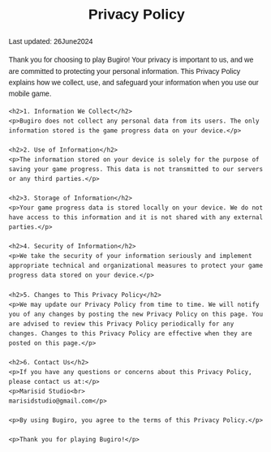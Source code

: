 <!DOCTYPE html>
<html lang="en">
<head>
    <meta charset="UTF-8">
    <meta name="viewport" content="width=device-width, initial-scale=1.0">
    <title>Privacy Policy</title>
    <style>
        body {
            font-family: Arial, sans-serif;
            margin: 20px;
            line-height: 1.6;
        }
        h1 {
            text-align: center;
        }
        p {
            margin-bottom: 10px;
        }
    </style>
</head>
<body>
    <h1>Privacy Policy</h1>
    <p>Last updated: 26June2024</p>
    <p>Thank you for choosing to play Bugiro! Your privacy is important to us, and we are committed to protecting your personal information. This Privacy Policy explains how we collect, use, and safeguard your information when you use our mobile game.</p>
    
    <h2>1. Information We Collect</h2>
    <p>Bugiro does not collect any personal data from its users. The only information stored is the game progress data on your device.</p>
    
    <h2>2. Use of Information</h2>
    <p>The information stored on your device is solely for the purpose of saving your game progress. This data is not transmitted to our servers or any third parties.</p>
    
    <h2>3. Storage of Information</h2>
    <p>Your game progress data is stored locally on your device. We do not have access to this information and it is not shared with any external parties.</p>
    
    <h2>4. Security of Information</h2>
    <p>We take the security of your information seriously and implement appropriate technical and organizational measures to protect your game progress data stored on your device.</p>
    
    <h2>5. Changes to This Privacy Policy</h2>
    <p>We may update our Privacy Policy from time to time. We will notify you of any changes by posting the new Privacy Policy on this page. You are advised to review this Privacy Policy periodically for any changes. Changes to this Privacy Policy are effective when they are posted on this page.</p>
    
    <h2>6. Contact Us</h2>
    <p>If you have any questions or concerns about this Privacy Policy, please contact us at:</p>
    <p>Marisid Studio<br>
    marisidstudio@gmail.com</p>
    
    <p>By using Bugiro, you agree to the terms of this Privacy Policy.</p>
    
    <p>Thank you for playing Bugiro!</p>
</body>
</html>
